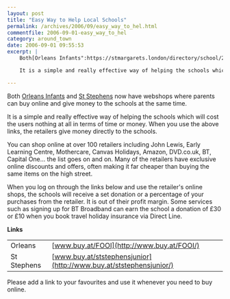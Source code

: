 ```yaml
---
layout: post
title: "Easy Way to Help Local Schools"
permalink: /archives/2006/09/easy_way_to_hel.html
commentfile: 2006-09-01-easy_way_to_hel
category: around_town
date: 2006-09-01 09:55:53
excerpt: |
    Both[Orleans Infants":https://stmargarets.london/directory/school/200506280125 and "St Stephens](/directory/school/200507170243) now have webshops where parents can buy online and give money to the schools at the same time.

    It is a simple and really effective way of helping the schools which will cost the users nothing at all in terms of time or money.  When you use the above links, the retailers give money directly to the schools.

---
```


Both [Orleans Infants](/directory/school/200506280125) and [St Stephens](/directory/school/200507170243) now have webshops where parents can buy online and give money to the schools at the same time.

It is a simple and really effective way of helping the schools which will cost the users nothing at all in terms of time or money. When you use the above links, the retailers give money directly to the schools.

You can shop online at over 100 retailers including John Lewis, Early Learning Centre, Mothercare, Canvas Holidays, Amazon, DVD.co.uk, BT, Capital One... the list goes on and on. Many of the retailers have exclusive online discounts and offers, often making it far cheaper than buying the same items on the high street.

When you log on through the links below and use the retailer's online shops, the schools will receive a set donation or a percentage of your purchases from the retailer. It is out of their profit margin. Some services such as signing up for BT Broadband can earn the school a donation of £30 or £10 when you book travel holiday insurance via Direct Line.

**Links**

|             |                                                                   |
|-------------|-------------------------------------------------------------------|
| Orleans     |[www.buy.at/FOOI](http://www.buy.at/FOOI/)                         |
| St Stephens |[www.buy.at/ststephensjunior](http://www.buy.at/ststephensjunior/) |

Please add a link to your favourites and use it whenever you need to buy online.
